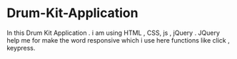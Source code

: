 # Drum-Kit-Application
In this Drum Kit Application . i am using HTML , CSS, js , jQuery . JQuery help me for make the word responsive which i use here functions like click , keypress.
